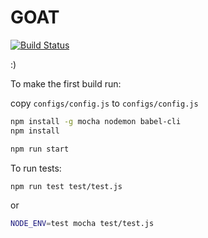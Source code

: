 GOAT
====
[![Build Status](https://travis-ci.org/TrejGun/goat.svg?branch=master)](https://travis-ci.org/TrejGun/goat)

:)

To make the first build run:

copy `configs/config.js` to `configs/config.js`

```bash
npm install -g mocha nodemon babel-cli
npm install

npm run start
```

To run tests:
```bash
npm run test test/test.js
```
or
```bash
NODE_ENV=test mocha test/test.js
```
